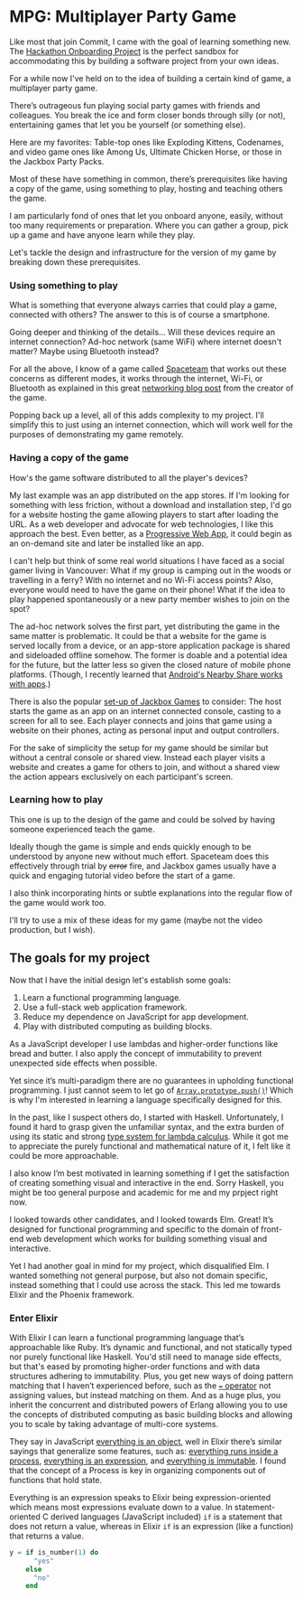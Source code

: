 # MPG: Multiplayer Party Game

Like most that join Commit, I came with the goal of learning something new. The [Hackathon Onboarding Project](https://docs.commit.dev/eps/ep-hop) is the perfect sandbox for accommodating this by building a software project from your own ideas.  

For a while now I've held on to the idea of building a certain kind of game, a multiplayer party game. 

There’s outrageous fun playing social party games with friends and colleagues. You break the ice and form closer bonds through silly (or not), entertaining games that let you be yourself (or something else).  

Here are my favorites: Table-top ones like Exploding Kittens, Codenames, and video game ones like Among Us, Ultimate Chicken Horse, or those in the Jackbox Party Packs.  

Most of these have something in common, there’s prerequisites like having a copy of the game, using something to play, hosting and teaching others the game. 

I am particularly fond of ones that let you onboard anyone, easily, without too many requirements or preparation. Where you can gather a group, pick up a game and have anyone learn while they play. 

Let's tackle the design and infrastructure for the version of my game by breaking down these prerequisites.

### Using something to play 

What is something that everyone always carries that could play a game, connected with others? The answer to this is of course a smartphone.

Going deeper and thinking of the details... Will these devices require an internet connection? Ad-hoc network (same WiFi) where internet doesn't matter? Maybe using Bluetooth instead?

For all the above, I know of a game called [Spaceteam](https://spaceteam.ca/) that works out these concerns as different modes, it works through the internet, Wi-Fi, or Bluetooth as explained in this great [networking blog post](http://spaceteamadmirals.club/blog/the-spaceteam-networking-post/) from the creator of the game.

Popping back up a level, all of this adds complexity to my project.
I'll simplify this to just using an internet connection, which will work well for the purposes of demonstrating my game remotely.

### Having a copy of the game 

How's the game software distributed to all the player's devices? 

My last example was an app distributed on the app stores. If I'm looking for something with less friction, without a download and installation step, I'd go for a website hosting the game allowing players to start after loading the URL. As a web developer and advocate for web technologies, I like this approach the best. Even better, as a [Progressive Web App](https://web.dev/learn/pwa/progressive-web-apps/), it could begin as an on-demand site and later be installed like an app. 

I can't help but think of some real world situations I have faced as a social gamer living in Vancouver:
What if my group is camping out in the woods or travelling in a ferry? With no internet and no Wi-Fi access points? Also, everyone would need to have the game on their phone! What if the idea to play happened spontaneously or a new party member wishes to join on the spot?

The ad-hoc network solves the first part, yet distributing the game in the same matter is problematic. It could be that a website for the game is served locally from a device, or an app-store application package is shared and sideloaded offline somehow. The former is doable and a potential idea for the future, but the latter less so given the closed nature of mobile phone platforms. (Though, I recently learned that [Android's Nearby Share works with apps](https://www.techrepublic.com/article/how-to-share-apps-with-androids-new-nearby-share/).)

There is also the popular [set-up of Jackbox Games](https://www.jackboxgames.com/how-to-play/) to consider: The host starts the game as an app on an internet connected console, casting to a screen for all to see. Each player connects and joins that game using a website on their phones, acting as personal input and output controllers. 

For the sake of simplicity the setup for my game should be similar but without a central console or shared view. Instead each player visits a website and creates a game for others to join, and without a shared view the action appears exclusively on each participant's screen.

### Learning how to play 

This one is up to the design of the game and could be solved by having someone experienced teach the game. 

Ideally though the game is simple and ends quickly enough to be understood by anyone new without much effort. Spaceteam does this effectively through trial by ~~error~~ fire, and Jackbox games usually have a quick and engaging tutorial video before the start of a game. 

I also think incorporating hints or subtle explanations into the regular flow of the game would work too. 

I'll try to use a mix of these ideas for my game (maybe not the video production, but I wish).

## The goals for my project

Now that I have the initial design let's establish some goals:

1. Learn a functional programming language.
2. Use a full-stack web application framework.
3. Reduce my dependence on JavaScript for app development.
4. Play with distributed computing as building blocks.

As a JavaScript developer I use lambdas and higher-order functions like bread and butter. I also apply the concept of immutability to prevent unexpected side effects when possible. 

Yet since it’s multi-paradigm there are no guarantees in upholding functional programming. I just cannot seem to let go of [`Array.prototype.push()`](https://developer.mozilla.org/en-US/docs/Web/JavaScript/Reference/Global_Objects/Array/push)! Which is why I'm interested in learning a language specifically designed for this. 

In the past, like I suspect others do, I started with Haskell. Unfortunately, I found it hard to grasp given the unfamiliar syntax, and the extra burden of using its static and strong [type system for lambda calculus](https://en.wikipedia.org/wiki/Hindley%E2%80%93Milner_type_system). While it got me to appreciate the purely functional and mathematical nature of it, I felt like it could be more approachable. 

I also know I’m best motivated in learning something if I get the satisfaction of creating something visual and interactive in the end. Sorry Haskell, you might be too general purpose and academic for me and my prpject right now. 

I looked towards other candidates, and I looked towards Elm. Great! It’s designed for functional programming and specific to the domain of front-end web development which works for building something visual and interactive. 

Yet I had another goal in mind for my project, which disqualified Elm. I wanted something not general purpose, but also not domain specific, instead something that I could use across the stack. This led me towards Elixir and the Phoenix framework. 

### Enter Elixir

With Elixir I can learn a functional programming language that’s approachable like Ruby. It’s dynamic and functional, and not statically typed nor purely functional like Haskell. You'd still need to manage side effects, but that's eased by promoting higher-order functions and with data structures adhering to immutability. Plus, you get new ways of doing pattern matching that I haven’t experienced before, such as the [`=` operator](https://elixir-lang.org/getting-started/pattern-matching.html#the-match-operator) not assigning values, but instead matching on them. And as a huge plus, you inherit the concurrent and distributed powers of Erlang allowing you to use the concepts of distributed computing as basic building blocks and allowing you to scale by taking advantage of multi-core systems. 

They say in JavaScript [everything is an object](https://developer.mozilla.org/en-US/docs/Web/JavaScript/A_re-introduction_to_JavaScript#objects:~:text=everything%20(bar%20core%20types)%20in%20JavaScript%20is%20an%20object), well in Elixir there’s similar sayings that generalize some features, such as: [everything runs inside a process](https://elixir-lang.org/getting-started/processes.html#:~:text=all%20code%20runs%20inside%20processes), [everything is an expression](https://elixirforum.com/t/how-does-implict-return-work-in-functions/32417/3), and [everything is immutable](https://elixir.bagwanpankaj.com/2014/02/25/introduction-to-elixir/#:~:text=Everything%20is%20immutable). I found that the concept of a Process is key in organizing components out of functions that hold state. 

Everything is an expression speaks to Elixir being expression-oriented which means most expressions evaluate down to a value. In statement-oriented C derived languages (JavaScript included) `if` is a statement that does not return a value, whereas in Elixir `if` is an expression (like a function) that returns a value. 

```elixir
y = if is_number(1) do 
      "yes"
    else
      "no"
    end
```

